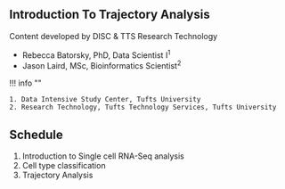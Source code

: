 ## Introduction To Trajectory Analysis 

Content developed by DISC & TTS Research Technology

- Rebecca Batorsky, PhD, Data Scientist I<sup>1</sup>
- Jason Laird, MSc, Bioinformatics Scientist<sup>2</sup>

!!! info ""

    1. Data Intensive Study Center, Tufts University
    2. Research Technology, Tufts Technology Services, Tufts University

## Schedule

1. Introduction to Single cell RNA-Seq analysis
2. Cell type classification
3. Trajectory Analysis


